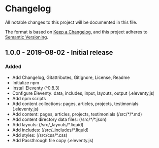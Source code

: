 # Changelog
All notable changes to this project will be documented in this file.

The format is based on [Keep a Changelog](https://keepachangelog.com/en/1.0.0/),
and this project adheres to [Semantic Versioning](https://semver.org/spec/v2.0.0.html).

<!--
## X.X.X - XXXX-XX-XX - XXXXXX

### Added
### Changed
### Deprecated
### Removed
### Fixed
### Security
-->

## 1.0.0 - 2019-08-02 - Initial release

### Added
- Add Changelog, Gitattributes, Gitignore, License, Readme
- Initialize npm
- Install Eleventy (^0.8.3)
- Configure Eleventy: data, includes, input, layouts, output (.eleventy.js)
- Add npm scripts
- Add content collections: pages, articles, projects, testimonials (.eleventy.js)
- Add content: pages, articles, projects, testimonials (/src/\*/\*.md)
- Add content directory data files: (/src/\*/\*.json)
- Add layouts: (/src/\_layouts/\*.liquid)
- Add includes: (/src/\_includes/\*.liquid)
- Add styles: (/src/css/\*.css)
- Add Passthrough file copy (.eleventy.js)
